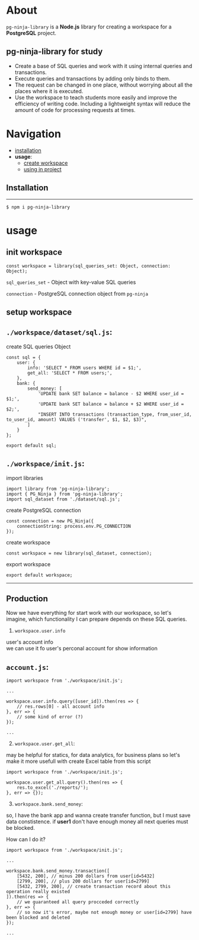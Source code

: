 # About

`pg-ninja-library` is a **Node.js** library for creating a workspace for a **PostgreSQL** project.

## pg-ninja-library for study

+ Create a base of SQL queries and work with it using internal queries and transactions.
+ Execute queries and transactions by adding only binds to them. 
+ The request can be changed in one place, without worrying about all the places where it is executed.
+ Use the workspace to teach students more easily and improve the efficiency of writing code. Including a lightweight syntax will reduce the amount of code for processing requests at times.

# Navigation

- [installation](#installation)
- **usage**:
    - [create workspace](#init-workspace)
    - [using in project](#production)

## Installation

---

```
$ npm i pg-ninja-library
```

# usage

## init workspace

```
const workspace = library(sql_queries_set: Object, connection: Object);
```

`sql_queries_set` - Object with key-value SQL queries

`connection` - PostgreSQL connection object from `pg-ninja`

## setup workspace

## `./workspace/dataset/sql.js`:

create SQL queries Object

```
const sql = {
    user: {
        info: 'SELECT * FROM users WHERE id = $1;',
        get_all: 'SELECT * FROM users;',
    },
    bank: {
        send_money: [
            'UPDATE bank SET balance = balance - $2 WHERE user_id = $1;',
            'UPDATE bank SET balance = balance + $2 WHERE user_id = $2;',
            "INSERT INTO transactions (transaction_type, from_user_id, to_user_id, amount) VALUES ('transfer', $1, $2, $3)",
        ]
    }
};

export default sql;
``` 

## `./workspace/init.js`:

import libraries

```
import library from 'pg-ninja-library';
import { PG_Ninja } from 'pg-ninja-library';
import sql_dataset from './dataset/sql.js';
```

create PostgreSQL connection

```
const connection = new PG_Ninja({
    connectionString: process.env.PG_CONNECTION
});
```

create workspace

```
const workspace = new library(sql_dataset, connection);
```

export workspace

```
export default workspace;
```

---

## Production

Now we have everything for start work with our workspace, so let's imagine, which functionality I can prepare depends on these SQL queries.

1. `workspace.user.info`

user's account info <br>
we can use it fo user's perconal account for show information

## `account.js`:

```
import workspace from './workspace/init.js';

...

workspace.user.info.query([user_id]).then(res => {
    // res.rows[0] - all account info
}, err => {
    // some kind of error (?)
});

...

```

2. `workspace.user.get_all`:

may be helpful for statics, for data analytics, for business plans
so let's make it more usefull with create Excel table from this script

```
import workspace from './workspace/init.js';

workspace.user.get_all.query().then(res => {
    res.to_excel('./reports/');
}, err => {});
```

3. `workspace.bank.send_money`:

so, I have the bank app and wanna create transfer function, but I must save data constistence.
if **user1** don't have enough money all next queries must be blocked.

How can I do it?

```
import workspace from './workspace/init.js';

...

workspace.bank.send_money.transaction([
    [5432, 200], // minus 200 dollars from user[id=5432]
    [2799, 200], // plus 200 dollars for user[id=2799]
    [5432, 2799, 200], // create transaction record about this operation really existed
]).then(res => {
    // we guaranteed all query procceded correctly
}, err => {
    // so now it's error, maybe not enough money or user[id=2799] have been blocked and deleted
});

...

```
